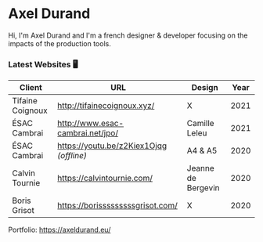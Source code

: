 # Axel Durand

Hi, I'm Axel Durand and I'm a french designer & developer focusing on the impacts of the production tools.

### Latest Websites :desktop_computer:

Client | URL | Design | Year
------------ | ------------- | ------------- | -------------
Tifaine Coignoux | http://tifainecoignoux.xyz/ | X | 2021
ÉSAC Cambrai | http://www.esac-cambrai.net/jpo/ | Camille Leleu | 2021
ÉSAC Cambrai | https://youtu.be/z2Kiex1Ojqg *(offline)* | A4 & A5 | 2020
Calvin Tournie | https://calvintournie.com/ | Jeanne de Bergevin | 2020
Boris Grisot | https://borisssssssssgrisot.com/ | X | 2020


Portfolio: https://axeldurand.eu/




